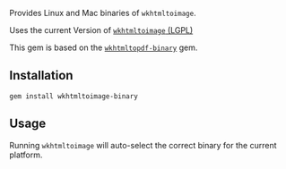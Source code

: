 Provides Linux and Mac binaries of `wkhtmltoimage`.

Uses the current Version of [`wkhtmltoimage` (LGPL)](http://wkhtmltopdf.org/)

This gem is based on the [`wkhtmltopdf-binary`](https://rubygems.org/gems/wkhtmltopdf-binary) gem.


## Installation
```
gem install wkhtmltoimage-binary
```

## Usage
Running `wkhtmltoimage` will auto-select the correct binary for the current platform.
